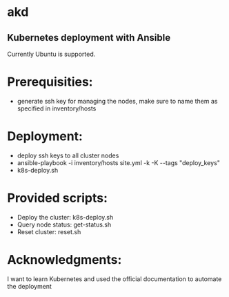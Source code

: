 # akd
## Kubernetes deployment with Ansible

Currently Ubuntu is supported.

# Prerequisities:
  - generate ssh key for managing the nodes, make sure to name them as specified in inventory/hosts

# Deployment: 
  - deploy ssh keys to all cluster nodes
  - ansible-playbook -i inventory/hosts site.yml -k -K --tags "deploy_keys"
  - k8s-deploy.sh

# Provided scripts:
  - Deploy the cluster: k8s-deploy.sh
  - Query node status: get-status.sh
  - Reset cluster: reset.sh

# Acknowledgments:
I want to learn Kubernetes and used the official documentation to automate the deployment
